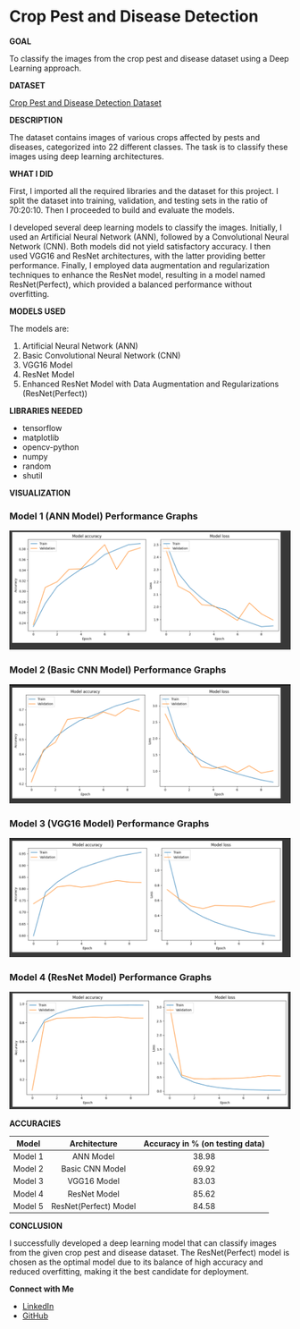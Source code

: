# Crop Pest and Disease Detection

**GOAL**

To classify the images from the crop pest and disease dataset using a Deep Learning approach.

**DATASET**

[Crop Pest and Disease Detection Dataset](https://www.kaggle.com/datasets/nirmalsankalana/crop-pest-and-disease-detection)

**DESCRIPTION**

The dataset contains images of various crops affected by pests and diseases, categorized into 22 different classes. The task is to classify these images using deep learning architectures.

**WHAT I DID**

First, I imported all the required libraries and the dataset for this project. I split the dataset into training, validation, and testing sets in the ratio of 70:20:10. Then I proceeded to build and evaluate the models.

I developed several deep learning models to classify the images. Initially, I used an Artificial Neural Network (ANN), followed by a Convolutional Neural Network (CNN). Both models did not yield satisfactory accuracy. I then used VGG16 and ResNet architectures, with the latter providing better performance. Finally, I employed data augmentation and regularization techniques to enhance the ResNet model, resulting in a model named ResNet(Perfect), which provided a balanced performance without overfitting.

**MODELS USED**

The models are:

1. Artificial Neural Network (ANN)
2. Basic Convolutional Neural Network (CNN)
3. VGG16 Model
4. ResNet Model
5. Enhanced ResNet Model with Data Augmentation and Regularizations (ResNet(Perfect))

**LIBRARIES NEEDED**

- tensorflow
- matplotlib
- opencv-python
- numpy
- random
- shutil

**VISUALIZATION**

### Model 1 (ANN Model) Performance Graphs
![Model 1 (ANN Model) performance graphs](../Images/ANN_Training.png)

### Model 2 (Basic CNN Model) Performance Graphs
![Model 2 (Basic CNN Model) performance graphs](../Images/CNN_Training.png)

### Model 3 (VGG16 Model) Performance Graphs
![Model 3 (VGG16 Model) performance graphs](../Images/VGG16_Training.png)

### Model 4 (ResNet Model) Performance Graphs
![Model 4 (ResNet Model) performance graphs](../Images/ResNet(Basic)_Training.png)

**ACCURACIES**

| Model              | Architecture                | Accuracy in % (on testing data) |
|--------------------|:---------------------------:|:------------------------------:|
| Model 1            | ANN Model                   | 38.98                          |
| Model 2            | Basic CNN Model             | 69.92                          |
| Model 3            | VGG16 Model                 | 83.03                          |
| Model 4            | ResNet Model                | 85.62                          |
| Model 5            | ResNet(Perfect) Model       | 84.58                          |

**CONCLUSION**

I successfully developed a deep learning model that can classify images from the given crop pest and disease dataset. The ResNet(Perfect) model is chosen as the optimal model due to its balance of high accuracy and reduced overfitting, making it the best candidate for deployment.


**Connect with Me**

- [LinkedIn](https://www.linkedin.com/in/barrenkala-veera-venkata-karthik-b58b9a285/)
- [GitHub](https://github.com/Karthik110505)
